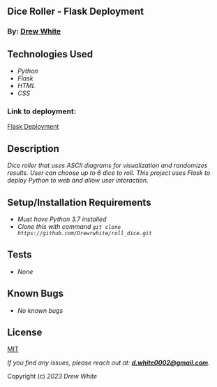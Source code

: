 ## Dice Roller - Flask Deployment

### By: [Drew White](https://www.linkedin.com/in/drew-riley-white/)

## Technologies Used

- _Python_
- _Flask_
- _HTML_
- _CSS_
### Link to deployment:

[Flask Deployment](http://swarmgbln.pythonanywhere.com/)
## Description

 _Dice roller that uses ASCII diagrams for visualization and randomizes results. User can choose up to 6 dice to roll. This project uses Flask to deploy Python to web and allow user interaction._ 


## Setup/Installation Requirements

- _Must have Python 3.7 installed_
- _Clone this with command `git clone https://github.com/Drewrwhite/roll_dice.git`_



## Tests

- _None_

## Known Bugs

- _No known bugs_

## License

[MIT](./license.txt)

_If you find any issues, please reach out at: **d.white0002@gmail.com**._

Copyright (c) _2023_ _Drew White_